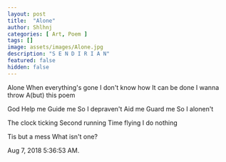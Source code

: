 ```yaml
---
layout: post
title:  "Alone"
author: Shlhnj
categories: [ Art, Poem ]
tags: []
image: assets/images/Alone.jpg
description: "S E N D I R I A N"
featured: false
hidden: false
---
```

Alone
When everything's gone
I don't know how
It can be done
I wanna throw
A(but) this poem

God
Help me
Guide me
So I depraven't
Aid me
Guard me
So I alonen't

The clock ticking
Second running
Time flying
I do nothing

Tis but a mess
What isn't one?



Aug 7, 2018 5:36:53 AM.

